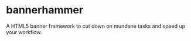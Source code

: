 bannerhammer
============

A HTML5 banner framework to cut down on mundane tasks and speed up your workflow.
